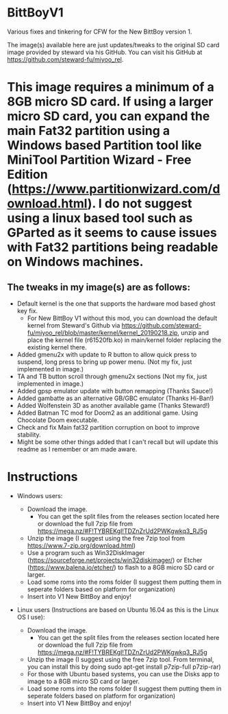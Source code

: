 # BittBoyV1
Various fixes and tinkering for CFW for the New BittBoy version 1.

The image(s) available here are just updates/tweaks to the original SD card image provided by steward via his GitHub.  You can visit his GitHub at https://github.com/steward-fu/miyoo_rel.  

# This image requires a minimum of a 8GB micro SD card.  If using a larger micro SD card, you can expand the main Fat32 partition using a Windows based Partition tool like MiniTool Partition Wizard - Free Edition (https://www.partitionwizard.com/download.html).  I do not suggest using a linux based tool such as GParted as it seems to cause issues with Fat32 partitions being readable on Windows machines.

  ## The tweaks in my image(s) are as follows:
-  Default kernel is the one that supports the hardware mod based ghost key fix.  
   -  For New BittBoy V1 without this mod, you can download the default kernel from Steward's Github via https://github.com/steward-fu/miyoo_rel/blob/master/kernel/kernel_20190218.zip, unzip and place the kernel file (r61520fb.ko) in main/kernel folder replacing the existing kernel there.
-  Added gmenu2x with update to R button to allow quick press to suspend, long press to bring up power menu. (Not my fix, just implemented in image.)
-  TA and TB button scroll through gmenu2x sections (Not my fix, just implemented in image.)
-  Added gpsp emulator update with button remapping (Thanks Sauce!)
-  Added gambatte as an alternative GB/GBC emulator (Thanks Hi-Ban!)
-  Added Wolfenstein 3D as another available game (Thanks Steward!)
-  Added Batman TC mod for Doom2 as an additional game.  Using Chocolate Doom executable.
-  Check and fix Main fat32 partition corruption on boot to improve stability.
-  Might be some other things added that I can't recall but will update this readme as I remember or am made aware.

#  Instructions
-  Windows users:
   -  Download the image.  
      -  You can get the split files from the releases section located here or download the full 7zip file from https://mega.nz/#F!TYBREKgI!TDZnZrUd2PWKgwkq3_RJ5g
   -  Unzip the image (I suggest using the free 7zip tool from https://www.7-zip.org/download.html)
   -  Use a program such as Win32DiskImager (https://sourceforge.net/projects/win32diskimager/) or Etcher (https://www.balena.io/etcher/) to flash to a 8GB micro SD card or larger.
   -  Load some roms into the roms folder (I suggest them putting them in seperate folders based on platform for organization)
   -  Insert into V1 New BittBoy and enjoy!   

-  Linux users (Instructions are based on Ubuntu 16.04 as this is the Linux OS I use):
   -  Download the image.  
      -  You can get the split files from the releases section located here or download the full 7zip file from https://mega.nz/#F!TYBREKgI!TDZnZrUd2PWKgwkq3_RJ5g
   -  Unzip the image (I suggest using the free 7zip tool.  From terminal, you can install this by doing sudo apt-get install p7zip-full p7zip-rar)   
   -  For those with Ubuntu based systems, you can use the Disks app to image to a 8GB micro SD card or larger.
   -  Load some roms into the roms folder (I suggest them putting them in seperate folders based on platform for organization)
   -  Insert into V1 New BittBoy and enjoy!   
